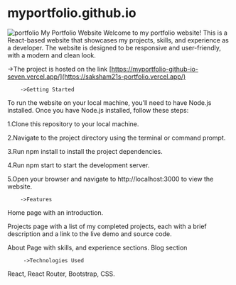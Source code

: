 # myportfolio.github.io

![portfolio](./src/Assets/Projects/portfolio.png)
                                             My Portfolio Website
   Welcome to my portfolio website! This is a React-based website that showcases my projects, skills, and experience as a developer. The website is designed to be responsive and user-friendly, with a modern and clean look.
   
 ->The project is hosted on the link [https://myportfolio-github-io-seven.vercel.app/](https://saksham21s-portfolio.vercel.app/)
     

        ->Getting Started

To run the website on your local machine, you'll need to have Node.js installed. Once you have Node.js installed, follow these steps:

1.Clone this repository to your local machine.

2.Navigate to the project directory using the terminal or command prompt.

3.Run npm install to install the project dependencies.

4.Run npm start to start the development server.

5.Open your browser and navigate to http://localhost:3000 to view the website.

        ->Features

Home page with an introduction.

Projects page with a list of my completed projects, each with a brief description and a link to the live demo and source code.

About Page with  skills, and experience sections.
Blog section

         ->Technologies Used

React,
React Router,
Bootstrap,
CSS.
